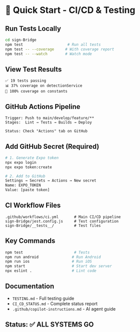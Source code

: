 # 🚀 Quick Start - CI/CD & Testing

## Run Tests Locally
```bash
cd sign-Bridge
npm test                    # Run all tests
npm test -- --coverage     # With coverage report
npm test -- --watch        # Watch mode
```

## View Test Results
```
✅ 19 tests passing
📊 37% coverage on detectionService
🎯 100% coverage on constants
```

## GitHub Actions Pipeline
```
Trigger: Push to main/develop/feature/**
Stages:  Lint → Tests → Builds → Deploy

Status: Check "Actions" tab on GitHub
```

## Add GitHub Secret (Required)
```bash
# 1. Generate Expo token
npx expo login
npx expo token:create

# 2. Add to GitHub
Settings → Secrets → Actions → New secret
Name: EXPO_TOKEN
Value: [paste token]
```

## CI Workflow Files
```
.github/workflows/ci.yml       # Main CI/CD pipeline
sign-Bridge/jest.config.js     # Test configuration
sign-Bridge/__tests__/         # Test files
```

## Key Commands
```bash
npm test                       # Tests
npm run android               # Run Android
npm run ios                   # Run iOS
npm start                     # Start dev server
npx eslint .                  # Lint code
```

## Documentation
- `TESTING.md` - Full testing guide
- `CI_CD_STATUS.md` - Complete status report
- `.github/copilot-instructions.md` - AI agent guide

## Status: ✅ ALL SYSTEMS GO
